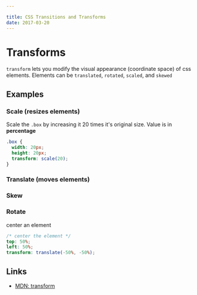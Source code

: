 ```yaml
---

title: CSS Transitions and Transforms
date: 2017-03-20
---
```


# Transforms
`transform` lets you modify the visual appearance (coordinate space) of css elements. Elements can be `translated`, `rotated`, `scaled`, and `skewed`

## Examples

### Scale (resizes elements)
Scale the `.box` by increasing it 20 times it's original size. Value is in **percentage**

```css
.box {
  width: 20px;
  height: 20px;
  transform: scale(20);
}
```
### Translate (moves elements)

### Skew

### Rotate

center an element

```scss
/* center the element */
top: 50%;
left: 50%;
transform: translate(-50%, -50%);
```

Links
---

- [MDN: transform](https://developer.mozilla.org/en/docs/Web/CSS/transform)
